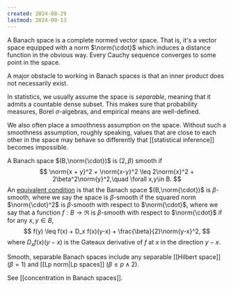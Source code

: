 ```yaml
---
created: 2024-08-29
lastmod: 2024-09-13
---
```


A Banach space is a complete normed vector space. That is, it's a vector space equipped with a norm $\norm{\cdot}$ which induces a distance function in the obvious way. Every Cauchy sequence converges to some point in the space. 

A major obstacle to working in Banach spaces is that an inner product does not necessarily exist. 

In statistics, we usually assume the space is _separable_, meaning that it admits a countable dense subset. This makes sure that probability measures, Borel $\sigma$-algebras, and empirical means are well-defined. 

We also often place a smoothness assumption on the space. Without such a smoothness assumption, roughly speaking, values that are close to each other in the space may behave so differently that [[statistical inference]] becomes impossible. 

A Banach space $(B,\norm{\cdot})$ is $(2,\beta)$ smooth if 
$$
\norm{x + y}^2 + \norm{x-y}^2 \leq 2\norm{x}^2 + 2\beta^2\norm{y}^2,\quad \forall x,y\in B.
$$
An [equivalent condition](https://arxiv.org/pdf/1808.03204) is that the Banach space $(B,\norm{\cdot})$ is $\beta$-smooth, where we say the space is $\beta$-smooth if the squared norm $\norm{\cdot}^2$ is $\beta$-smooth with respect to $\norm{\cdot}$, where we say that a function $f:B\to\Re$ is $\beta$-smooth with respect to $\norm{\cdot}$ if for any $x,y\in B$, 
$$
f(y) \leq f(x) + D_x f(x)(y-x) + \frac{\beta}{2}\norm{y-x}^2,
$$
where $D_x f(x)(y-x)$ is the Gateaux derivative of $f$ at $x$ in the direction $y-x$.  

Smooth, separable Banach spaces include any separable [[Hilbert space]] $(\beta=1)$ and [[Lp norm|Lp spaces]] ($\beta \leq p\wedge 2$). 

See [[concentration in Banach spaces]]. 